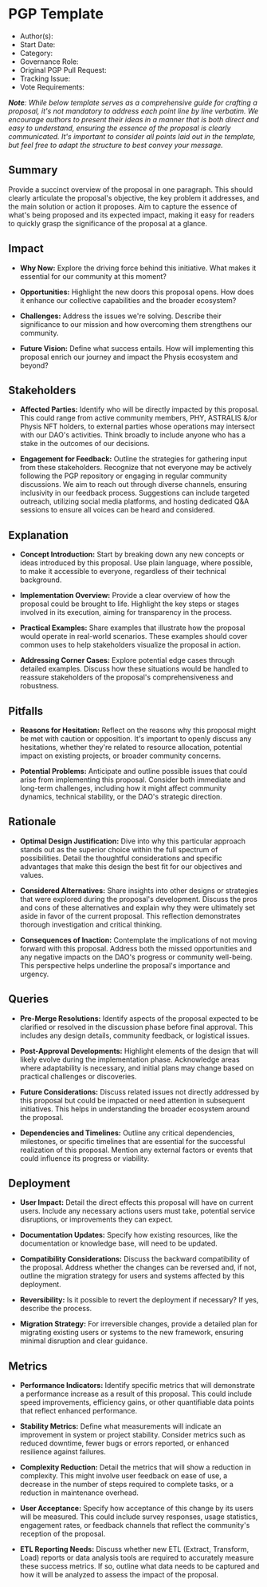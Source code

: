 # PGP Template <!-- Enter a title for the proposal & a maintainer will designate the proposal number -->

- Author(s): <!-- your GitHub @username and/or SOL address -->
- Start Date: <!-- fill in with current date, YYYY-MM-DD -->
- Category: <!-- economic, technical -->
- Governance Role: <!-- Council and/or Community -->
- Original PGP Pull Request: <!-- leave empty; maintainer will provide ID -->
- Tracking Issue: <!-- leave empty; maintainer will create discussion issue -->
- Vote Requirements: <!-- Council/Community, PRIVÉ Holders, ASTRALIS Holders -->


***Note**: While below template serves as a comprehensive guide for crafting a proposal, it's not mandatory to address each point line by line verbatim. We encourage authors to present their ideas in a manner that is both direct and easy to understand, ensuring the essence of the proposal is clearly communicated. It's important to consider all points laid out in the template, but feel free to adapt the structure to best convey your message.* <!-- Please delete this note from your final submission! -->



## Summary

Provide a succinct overview of the proposal in one paragraph. This should clearly articulate the proposal's objective, the key problem it addresses, and the main solution or action it proposes. Aim to capture the essence of what's being proposed and its expected impact, making it easy for readers to quickly grasp the significance of the proposal at a glance.

<!-- Please deeply review & get to know the template protocol before proceeding with proposal authoring -->

## Impact

- **Why Now:** Explore the driving force behind this initiative. What makes it essential for our community at this moment?

- **Opportunities:** Highlight the new doors this proposal opens. How does it enhance our collective capabilities and the broader ecosystem?

- **Challenges:** Address the issues we're solving. Describe their significance to our mission and how overcoming them strengthens our community.

- **Future Vision:** Define what success entails. How will implementing this proposal enrich our journey and impact the Physis ecosystem and beyond?


## Stakeholders

- **Affected Parties:** Identify who will be directly impacted by this proposal. This could range from active community members, PHY, ASTRALIS &/or Physis NFT holders, to external parties whose operations may intersect with our DAO's activities. Think broadly to include anyone who has a stake in the outcomes of our decisions.

- **Engagement for Feedback:** Outline the strategies for gathering input from these stakeholders. Recognize that not everyone may be actively following the PGP repository or engaging in regular community discussions. We aim to reach out through diverse channels, ensuring inclusivity in our feedback process. Suggestions can include targeted outreach, utilizing social media platforms, and hosting dedicated Q&A sessions to ensure all voices can be heard and considered.


## Explanation

- **Concept Introduction:** Start by breaking down any new concepts or ideas introduced by this proposal. Use plain language, where possible, to make it accessible to everyone, regardless of their technical background.

- **Implementation Overview:** Provide a clear overview of how the proposal could be brought to life. Highlight the key steps or stages involved in its execution, aiming for transparency in the process.

- **Practical Examples:** Share examples that illustrate how the proposal would operate in real-world scenarios. These examples should cover common uses to help stakeholders visualize the proposal in action.

- **Addressing Corner Cases:** Explore potential edge cases through detailed examples. Discuss how these situations would be handled to reassure stakeholders of the proposal's comprehensiveness and robustness.


## Pitfalls

- **Reasons for Hesitation:** Reflect on the reasons why this proposal might be met with caution or opposition. It's important to openly discuss any hesitations, whether they're related to resource allocation, potential impact on existing projects, or broader community concerns.

- **Potential Problems:** Anticipate and outline possible issues that could arise from implementing this proposal. Consider both immediate and long-term challenges, including how it might affect community dynamics, technical stability, or the DAO's strategic direction.


## Rationale

- **Optimal Design Justification:** Dive into why this particular approach stands out as the superior choice within the full spectrum of possibilities. Detail the thoughtful considerations and specific advantages that make this design the best fit for our objectives and values.

- **Considered Alternatives:** Share insights into other designs or strategies that were explored during the proposal's development. Discuss the pros and cons of these alternatives and explain why they were ultimately set aside in favor of the current proposal. This reflection demonstrates thorough investigation and critical thinking.

- **Consequences of Inaction:** Contemplate the implications of not moving forward with this proposal. Address both the missed opportunities and any negative impacts on the DAO's progress or community well-being. This perspective helps underline the proposal's importance and urgency.


## Queries

- **Pre-Merge Resolutions:** Identify aspects of the proposal expected to be clarified or resolved in the discussion phase before final approval. This includes any design details, community feedback, or logistical issues.

- **Post-Approval Developments:** Highlight elements of the design that will likely evolve during the implementation phase. Acknowledge areas where adaptability is necessary, and initial plans may change based on practical challenges or discoveries.

- **Future Considerations:** Discuss related issues not directly addressed by this proposal but could be impacted or need attention in subsequent initiatives. This helps in understanding the broader ecosystem around the proposal.

- **Dependencies and Timelines:** Outline any critical dependencies, milestones, or specific timelines that are essential for the successful realization of this proposal. Mention any external factors or events that could influence its progress or viability.

## Deployment

- **User Impact:** Detail the direct effects this proposal will have on current users. Include any necessary actions users must take, potential service disruptions, or improvements they can expect.

- **Documentation Updates:** Specify how existing resources, like the documentation or knowledge base, will need to be updated.

- **Compatibility Considerations:** Discuss the backward compatibility of the proposal. Address whether the changes can be reversed and, if not, outline the migration strategy for users and systems affected by this deployment.

- **Reversibility:** Is it possible to revert the deployment if necessary? If yes, describe the process.
    
- **Migration Strategy:** For irreversible changes, provide a detailed plan for migrating existing users or systems to the new framework, ensuring minimal disruption and clear guidance.


## Metrics

- **Performance Indicators:** Identify specific metrics that will demonstrate a performance increase as a result of this proposal. This could include speed improvements, efficiency gains, or other quantifiable data points that reflect enhanced performance.

- **Stability Metrics:** Define what measurements will indicate an improvement in system or project stability. Consider metrics such as reduced downtime, fewer bugs or errors reported, or enhanced resilience against failures.

- **Complexity Reduction:** Detail the metrics that will show a reduction in complexity. This might involve user feedback on ease of use, a decrease in the number of steps required to complete tasks, or a reduction in maintenance overhead.

- **User Acceptance:** Specify how acceptance of this change by its users will be measured. This could include survey responses, usage statistics, engagement rates, or feedback channels that reflect the community's reception of the proposal.

- **ETL Reporting Needs:** Discuss whether new ETL (Extract, Transform, Load) reports or data analysis tools are required to accurately measure these success metrics. If so, outline what data needs to be captured and how it will be analyzed to assess the impact of the proposal.


